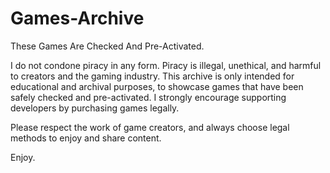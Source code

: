 # Games-Archive
These Games Are Checked And Pre-Activated.

I do not condone piracy in any form. Piracy is illegal, unethical, and harmful to creators and the gaming industry. This archive is only intended for educational and archival purposes, to showcase games that have been safely checked and pre-activated. I strongly encourage supporting developers by purchasing games legally.

Please respect the work of game creators, and always choose legal methods to enjoy and share content.

Enjoy.
